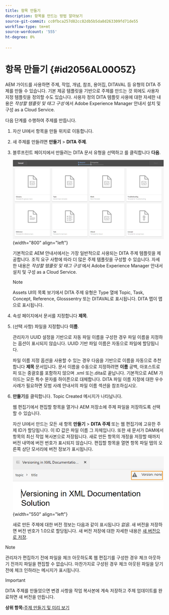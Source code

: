 ```yaml
---
title: 항목 만들기
description: 항목을 만드는 방법 알아보기
source-git-commit: cc0fbca257d82cc82db5b5da8d263309fd71de55
workflow-type: tm+mt
source-wordcount: '555'
ht-degree: 0%

---
```



# 항목 만들기 {#id2056AL00O5Z}

AEM 가이드를 사용하면 주제, 작업, 개념, 참조, 용어집, DITAVAL 등 유형의 DITA 주제를 만들 수 있습니다. 기본 제공 템플릿을 기반으로 주제를 만드는 것 외에도 사용자 지정 템플릿을 정의할 수도 있습니다. 사용자 정의 DITA 템플릿 사용에 대한 자세한 내용은 *작성할 템플릿 및 태그 구성* 에서 Adobe Experience Manager 안내서 설치 및 구성 as a Cloud Service.

다음 단계를 수행하여 주제를 만듭니다.

1. 자산 UI에서 항목을 만들 위치로 이동합니다.

1. 새 주제를 만들려면 **만들기** \> **DITA 주제**.

1. 블루프린트 페이지에서 만들려는 DITA 문서 유형을 선택하고 를 클릭합니다 **다음**.

   ![](images/create_dita_topic.png){width="800" align="left"}

   기본적으로 AEM 안내서에서는 가장 일반적으로 사용되는 DITA 주제 템플릿을 제공합니다. 조직 요구 사항에 따라 더 많은 주제 템플릿을 구성할 수 있습니다. 자세한 내용은 *작성할 템플릿 및 태그 구성* 에서 Adobe Experience Manager 안내서 설치 및 구성 as a Cloud Service.

   >[!NOTE]
   >
   > Assets UI의 목록 보기에서 DITA 주제 유형은 Type 열에 Topic, Task, Concept, Reference, Glosssentry 또는 DITAVAL로 표시됩니다. DITA 맵이 맵으로 표시됩니다.

1. 속성 페이지에서 문서를 지정합니다 **제목**.

1. \(선택 사항\) 파일을 지정합니다 **이름**.

   관리자가 UUID 설정을 기반으로 자동 파일 이름을 구성한 경우 파일 이름을 지정하는 옵션이 표시되지 않습니다. UUID 기반 파일 이름은 자동으로 파일에 할당됩니다.

   파일 이름 지정 옵션을 사용할 수 있는 경우 다음을 기반으로 이름을 자동으로 추천합니다 **제목** 문서입니다. 문서 이름을 수동으로 지정하려면 **이름** 공백, 아포스트로피 또는 중괄호를 포함하지 않으며 .xml 또는.dita로 끝납니다. 기본적으로 AEM 가이드는 모든 특수 문자를 하이픈으로 대체합니다. DITA 파일 이름 지정에 대한 우수 사례가 필요하면 모범 사례 안내서의 파일 이름 섹션을 참조하십시오.

1. **만들기**&#x200B;를 클릭합니다. Topic Created 메시지가 나타납니다.

   웹 편집기에서 편집할 항목을 열거나 AEM 저장소에 주제 파일을 저장하도록 선택할 수 있습니다.

   자산 UI에서 만드는 모든 새 항목 **만들기** \> **DITA 주제** 또는 웹 편집기에 고유한 주제 ID가 할당됩니다. 이 ID 값은 파일 이름 그 자체입니다. 또한 새 문서가 DAM에서 항목의 최신 작업 복사본으로 저장됩니다. 새로 만든 항목의 개정을 저장할 때까지 버전 내역에 버전 번호가 표시되지 않습니다. 편집할 항목을 열면 항목 파일 탭의 오른쪽 상단 모서리에 버전 정보가 표시됩니다.

   ![](images/topic-version-none_cs.png){width="550" align="left"}

   새로 만든 주제에 대한 버전 정보는 다음과 같이 표시됩니다 *없음*. 새 버전을 저장하면 버전 번호가 1.0으로 할당됩니다. 새 버전 저장에 대한 자세한 내용은 [새 버전으로 저장](web-editor-features.md#save-as-new-version-id209ME400GXA).


>[!NOTE]
>
> 관리자가 편집하기 전에 파일을 체크 아웃하도록 웹 편집기를 구성한 경우 체크 아웃하기 전까지 파일을 편집할 수 없습니다. 마찬가지로 구성된 경우 체크 아웃된 파일을 닫기 전에 체크 인하라는 메시지가 표시됩니다.

>[!IMPORTANT]
>
> DITA 주제를 만들었으면 변경 사항을 작업 복사본에 계속 저장하고 주제 업데이트를 완료하면 새 버전을 만듭니다.

**상위 항목:**[&#x200B;주제 만들기 및 미리 보기](create-preview-topics.md)

